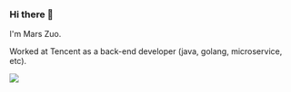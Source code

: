 ### Hi there 👋

I'm Mars Zuo.

Worked at Tencent as a back-end developer (java, golang, microservice, etc).

<img src="https://github-readme-stats.vercel.app/api?username=ZuoFuhong&count_private=true&show_icons=true" />
